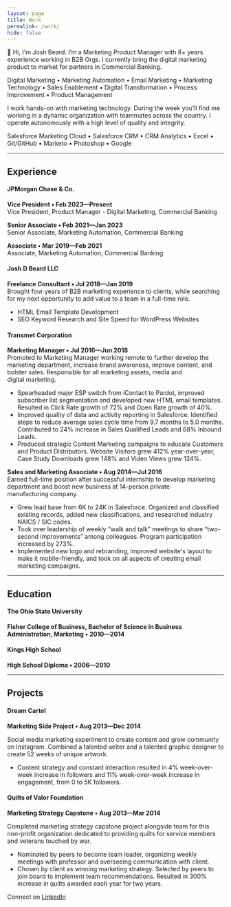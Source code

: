 ```yaml
---
layout: page
title: Work
permalink: /work/
hide: false
---
```


👋 Hi, I'm Josh Beard. I’m a Marketing Product Manager with 8+ years experience working in B2B Orgs. I currently bring the digital marketing product to market for partners in Commercial Banking. 

Digital Marketing • Marketing Automation • Email Marketing • Marketing Technology • Sales Enablement • Digital Transformation • Process Improvement • Product Management 

I work hands-on with marketing technology. During the week you’ll find me working in a dynamic organization with teammates across the country. I operate autonomously with a high level of quality and integrity. 

Salesforce Marketing Cloud • Salesforce CRM • CRM Analytics • Excel • Git/GitHub • Marketo • Photoshop • Google 


---

## Experience  

#### JPMorgan Chase & Co.  

**Vice President &bull; Feb 2023&mdash;Present**  
Vice President, Product Manager - Digital Marketing, Commercial&nbsp;Banking  

**Senior Associate &bull; Feb 2021&mdash;Jan 2023**  
Senior Associate, Marketing Automation, Commercial&nbsp;Banking  

**Associate &bull; Mar 2019&mdash;Feb 2021**  
Associate, Marketing Automation, Commercial&nbsp;Banking  


#### Josh D Beard LLC  

**Freelance Consultant &bull; Jul 2018&mdash;Jan 2019**  
Brought four years of B2B marketing experience to clients, while searching for my next opportunity to add value to a team in a full-time role.  

- HTML Email Template Development
- SEO Keyword Research and Site Speed for WordPress Websites


#### Transmet Corporation  

**Marketing Manager &bull; Jul 2016&mdash;Jun 2018**  
Promoted to Marketing Manager working remote to further develop the marketing department, increase brand awareness, improve content, and bolster sales. Responsible for all marketing assets, media and digital&nbsp;marketing.  

- Spearheaded major ESP switch from iContact to Pardot, improved subscriber list segmentation and developed new HTML email templates. Resulted in Click Rate growth of 72% and Open Rate growth of 40%.
- Improved quality of data and activity reporting in Salesforce. Identified steps to reduce average sales cycle time from 9.7 months to 5.0 months. Contributed to 24% increase in Sales Qualified Leads and 68% Inbound Leads.
- Produced strategic Content Marketing campaigns to educate Customers and Product Distributors. Website Visitors grew 412% year-over-year, Case Study Downloads grew 148% and Video Views grew 124%.


**Sales and Marketing Associate &bull; Aug 2014&mdash;Jul 2016**  
Earned full-time position after successful internship to develop marketing department and boost new business at 14-person private manufacturing&nbsp;company.  

- Grew lead base from 6K to 24K in Salesforce. Organized and classified existing records, added new classifications, and researched industry NAICS / SIC codes.
- Took over leadership of weekly “walk and talk” meetings to share “two-second improvements” among colleagues. Program participation increased by 273%.
- Implemented new logo and rebranding, improved website's layout to make it mobile-friendly, and took on all aspects of creating email marketing campaigns.


---

## Education  

#### The Ohio State University  

**Fisher College of Business, Bachelor of Science in Business Administration, Marketing &bull; 2010&mdash;2014**  

#### Kings High School  

**High School Diploma &bull; 2006&mdash;2010**  


---

## Projects  

#### Dream Cartel  

**Marketing Side Project &bull; Aug 2013&mdash;Dec 2014**  

Social media marketing experiment to create content and grow community on Instagram. Combined a talented writer and a talented graphic designer to create 52 weeks of unique artwork.  

- Content strategy and constant interaction resulted in 4% week-over-week increase in followers and 11% week-over-week increase in engagement, from 0 to 5K followers.  

#### Quilts of Valor Foundation  

**Marketing Strategy Capstone &bull; Aug 2013&mdash;Mar 2014**  

Completed marketing strategy capstone project alongside team for this non-profit organization dedicated to providing quilts for service members and veterans touched by war.

- Nominated by peers to become team leader, organizing weekly meetings with professor and overseeing communication with client.
- Chosen by client as winning marketing strategy. Selected by peers to join board to implement team recommendations. Resulted in 300% increase in quilts awarded each year for two years.  


Connect on <a href="https://www.linkedin.com/in/joshbeardxyz/" title="Josh Beard on LinkedIn" target="_blank" rel="noopener noreferrer">LinkedIn</a>
